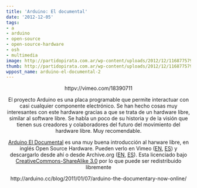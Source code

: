 ```yaml
---
title: 'Arduino: El documental'
date: '2012-12-05'
tags:
- a
- arduino
- open-source
- open-source-hardware
- osh
- multimedia
image: http://partidopirata.com.ar/wp-content/uploads/2012/12/116877579_640.jpg
thumb: http://partidopirata.com.ar/wp-content/uploads/2012/12/116877579_640-150x150.jpg
wppost_name: arduino-el-documental-2
---
```


<p style="text-align: center;">httpv://vimeo.com/18390711</p>
<p style="text-align: center;">El proyecto Arduino es una placa programable que permite interactuar con casi cualquier componente electrónico. Se han hecho cosas muy interesantes con este hardware gracias a que se trata de un hardware libre, similar al software libre. Se habla un poco de su historia y de la visión que tienen sus creadores y colaboradores del futuro del movimiento del hardware libre. Muy recomendable.</p>
<p style="text-align: center;"><a href="http://arduinothedocumentary.org/" target="_blank">Arduino El Documental</a> es una muy buena introducción al harware libre, en inglés Open Source Hardware. Pueden verlo en Vimeo (<a href="http://www.vimeo.com/18539129" target="_blank">EN</a>, <a href="http://www.vimeo.com/18390711" target="_blank">ES</a>) y descargarlo desde ahí o desde Archive.org (<a href="http://www.archive.org/details/Arduino.TheDocumentary.English" target="_blank">EN</a>, <a href="http://www.archive.org/details/Arduino.TheDocumentary.Spanish" target="_blank">ES</a>). Esta licenciado bajo <a href="http://creativecommons.org/licenses/by-sa/3.0/" target="_blank">CreativeCommons-ShareAlike 3.0</a> por lo que puede ser redistribuido libremente</p>
<p style="text-align: center;">http://arduino.cc/blog/2011/01/07/arduino-the-documentary-now-online/</p>
